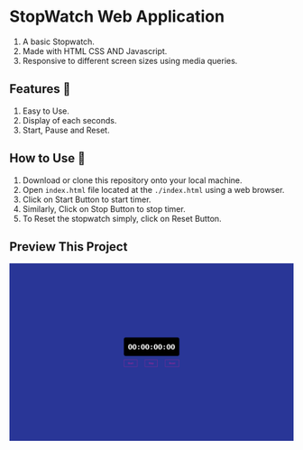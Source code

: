 # StopWatch Web Application

1. A basic Stopwatch.
1. Made with HTML CSS AND Javascript.
1. Responsive to different screen sizes using media queries.

## Features 🚀

1. Easy to Use.
1. Display of each seconds.
1. Start, Pause and Reset.

## How to Use 🤔

1. Download or clone this repository onto your local machine.
1. Open `index.html` file located at the `./index.html` using a web browser.
1. Click on Start Button to start timer.
1. Similarly, Click on Stop Button to stop timer.
1. To Reset the stopwatch simply, click on Reset Button.

## Preview This Project

<img src="images/Preview.png" alt="PreviewImg">